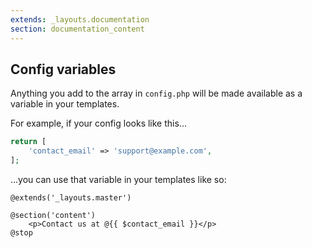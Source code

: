 ```yaml
---
extends: _layouts.documentation
section: documentation_content
---
```


## Config variables

Anything you add to the array in `config.php` will be made available as a variable in your templates.

For example, if your config looks like this...

```php
return [
    'contact_email' => 'support@example.com',
];
```

...you can use that variable in your templates like so:

```
@extends('_layouts.master')

@section('content')
    <p>Contact us at @{{ $contact_email }}</p>
@stop
```
